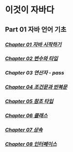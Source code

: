# 이것이 자바다  
## Part 01 자바 언어 기초
### *[Chapter 01 자바 시작하기](temp/src/ch01/ch01.md)*  
### *[Chapter 02 변수와 타입](temp/src/ch02/ch02.md)*  
### *Chapter 03 연산자 - pass*
### *[Chapter 04 조건문과 반복문](temp/src/ch04/ch04.md)*  
### *[Chapter 05 참조 타입](temp/src/ch05/ch05.md)*
### *[Chapter 06 클래스](temp/src/ch06/ch06.md)*
### *[Chapter 07 상속](temp/src/ch07/ch07.md)* 
### *[Chapter 08 인터페이스](temp/src/ch08/ch08.md)* 
